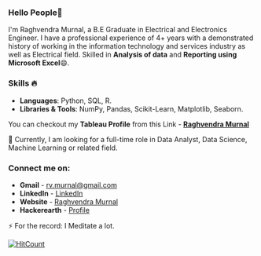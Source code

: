 ### Hello People👋

I'm Raghvendra Murnal, a B.E Graduate in Electrical and Electronics Engineer. I have a professional experience of 4+ years with a demonstrated history of working in the information technology and services industry as well as Electrical field. Skilled in **Analysis of data** and **Reporting using Microsoft Excel**😄.

### Skills 🔥
- **Languages**: Python, SQL, R.
- **Libraries & Tools**: NumPy, Pandas, Scikit-Learn, Matplotlib, Seaborn.

You can checkout my **Tableau Profile** from this Link - **[Raghvendra Murnal](https://public.tableau.com/profile/raghvendra.murnal#!/)**

🌱 Currently, I am looking for a full-time role in Data Analyst, Data Science, Machine Learning or related field.

### Connect me on:

- **Gmail** - rv.murnal@gmail.com 
- **LinkedIn** - <a href="https://www.linkedin.com/in/raghvendra-murnal/"> LinkedIn</a>
- **Website** - <a href="https://raghvendra03.github.io/raghvendramurnal/"> Raghvendra Murnal</a>
- **Hackerearth** - <a href="https://www.hackerearth.com/@rv.murnal"> Profile</a>

⚡ For the record: I Meditate a lot.

[![HitCount](http://hits.dwyl.com/raghvendra03/raghvendra03.svg)](http://hits.dwyl.com/raghvendra03/raghvendra03)
